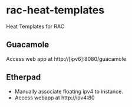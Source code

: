 # rac-heat-templates
Heat Templates for RAC

## Guacamole
Access web app at http://[ipv6]:8080/guacamole

## Etherpad
* Manually associate floating ipv4 to instance.
* Access webapp at http://ipv4:80
